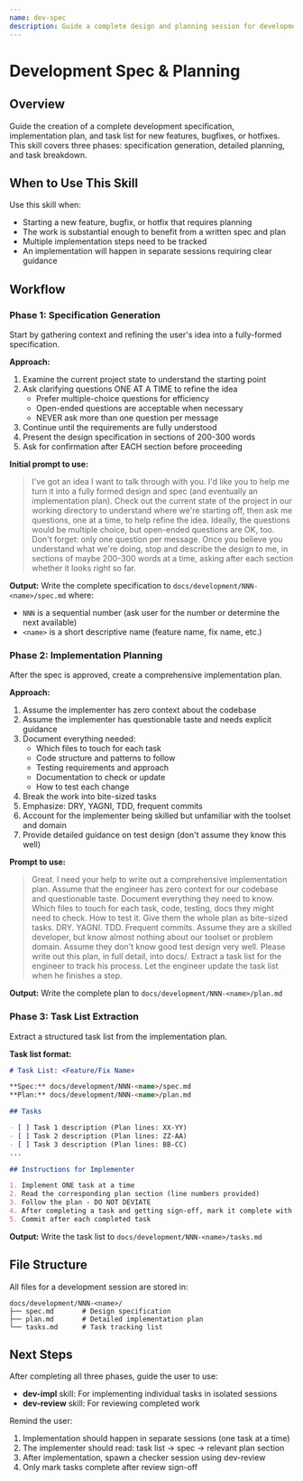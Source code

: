 ```yaml
---
name: dev-spec
description: Guide a complete design and planning session for development work (features, bugfixes, hotfixes). This skill should be used when starting new development work that requires a spec, detailed implementation plan, and task breakdown. Use this for substantial changes that need careful planning and tracking.
---
```


# Development Spec & Planning

## Overview

Guide the creation of a complete development specification, implementation plan, and task list for new features, bugfixes, or hotfixes. This skill covers three phases: specification generation, detailed planning, and task breakdown.

## When to Use This Skill

Use this skill when:
- Starting a new feature, bugfix, or hotfix that requires planning
- The work is substantial enough to benefit from a written spec and plan
- Multiple implementation steps need to be tracked
- An implementation will happen in separate sessions requiring clear guidance

## Workflow

### Phase 1: Specification Generation

Start by gathering context and refining the user's idea into a fully-formed specification.

**Approach:**
1. Examine the current project state to understand the starting point
2. Ask clarifying questions ONE AT A TIME to refine the idea
   - Prefer multiple-choice questions for efficiency
   - Open-ended questions are acceptable when necessary
   - NEVER ask more than one question per message
3. Continue until the requirements are fully understood
4. Present the design specification in sections of 200-300 words
5. Ask for confirmation after EACH section before proceeding

**Initial prompt to use:**
> I've got an idea I want to talk through with you. I'd like you to help me turn it into a fully formed design and spec (and eventually an implementation plan). Check out the current state of the project in our working directory to understand where we're starting off, then ask me questions, one at a time, to help refine the idea. Ideally, the questions would be multiple choice, but open-ended questions are OK, too. Don't forget: only one question per message. Once you believe you understand what we're doing, stop and describe the design to me, in sections of maybe 200-300 words at a time, asking after each section whether it looks right so far.

**Output:** Write the complete specification to `docs/development/NNN-<name>/spec.md` where:
- `NNN` is a sequential number (ask user for the number or determine the next available)
- `<name>` is a short descriptive name (feature name, fix name, etc.)

### Phase 2: Implementation Planning

After the spec is approved, create a comprehensive implementation plan.

**Approach:**
1. Assume the implementer has zero context about the codebase
2. Assume the implementer has questionable taste and needs explicit guidance
3. Document everything needed:
   - Which files to touch for each task
   - Code structure and patterns to follow
   - Testing requirements and approach
   - Documentation to check or update
   - How to test each change
4. Break the work into bite-sized tasks
5. Emphasize: DRY, YAGNI, TDD, frequent commits
6. Account for the implementer being skilled but unfamiliar with the toolset and domain
7. Provide detailed guidance on test design (don't assume they know this well)

**Prompt to use:**
> Great. I need your help to write out a comprehensive implementation plan. Assume that the engineer has zero context for our codebase and questionable taste. Document everything they need to know. Which files to touch for each task, code, testing, docs they might need to check. How to test it. Give them the whole plan as bite-sized tasks. DRY. YAGNI. TDD. Frequent commits. Assume they are a skilled developer, but know almost nothing about our toolset or problem domain. Assume they don't know good test design very well. Please write out this plan, in full detail, into docs/. Extract a task list for the engineer to track his process. Let the engineer update the task list when he finishes a step.

**Output:** Write the complete plan to `docs/development/NNN-<name>/plan.md`

### Phase 3: Task List Extraction

Extract a structured task list from the implementation plan.

**Task list format:**
```markdown
# Task List: <Feature/Fix Name>

**Spec:** docs/development/NNN-<name>/spec.md
**Plan:** docs/development/NNN-<name>/plan.md

## Tasks

- [ ] Task 1 description (Plan lines: XX-YY)
- [ ] Task 2 description (Plan lines: ZZ-AA)
- [ ] Task 3 description (Plan lines: BB-CC)
...

## Instructions for Implementer

1. Implement ONE task at a time
2. Read the corresponding plan section (line numbers provided)
3. Follow the plan - DO NOT DEVIATE
4. After completing a task and getting sign-off, mark it complete with [x]
5. Commit after each completed task
```

**Output:** Write the task list to `docs/development/NNN-<name>/tasks.md`

## File Structure

All files for a development session are stored in:
```
docs/development/NNN-<name>/
├── spec.md       # Design specification
├── plan.md       # Detailed implementation plan
└── tasks.md      # Task tracking list
```

## Next Steps

After completing all three phases, guide the user to use:
- **dev-impl** skill: For implementing individual tasks in isolated sessions
- **dev-review** skill: For reviewing completed work

Remind the user:
1. Implementation should happen in separate sessions (one task at a time)
2. The implementer should read: task list → spec → relevant plan section
3. After implementation, spawn a checker session using dev-review
4. Only mark tasks complete after review sign-off
